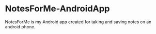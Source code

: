# NotesForMe-AndroidApp
NotesForMe is my Android app created for taking and saving notes on an android phone.
